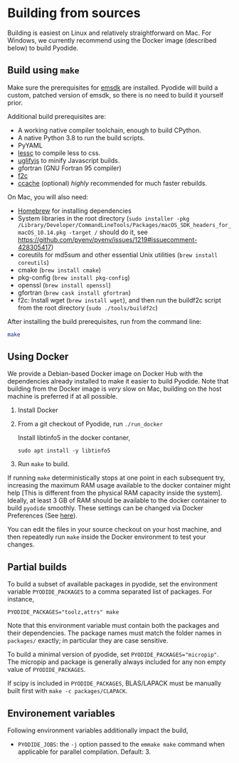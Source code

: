 # Building from sources

Building is easiest on Linux and relatively straightforward on Mac. For
Windows, we currently recommend using the Docker image (described below) to
build Pyodide.

## Build using `make`

Make sure the prerequisites for [emsdk](https://github.com/emscripten-core/emsdk) are
installed. Pyodide will build a custom, patched version of emsdk, so there is no
need to build it yourself prior.

Additional build prerequisites are:

- A working native compiler toolchain, enough to build CPython.
- A native Python 3.8 to run the build scripts.
- PyYAML
- [lessc](http://lesscss.org/) to compile less to css.
- [uglifyjs](https://github.com/mishoo/UglifyJS) to minify Javascript builds.
- gfortran (GNU Fortran 95 compiler)
- [f2c](http://www.netlib.org/f2c/)
- [ccache](https://ccache.samba.org) (optional) *highly* recommended for much faster rebuilds.

On Mac, you will also need:

- [Homebrew](https://brew.sh/) for installing dependencies
- System libraries in the root directory (`sudo installer -pkg /Library/Developer/CommandLineTools/Packages/macOS_SDK_headers_for_macOS_10.14.pkg -target /` should do it, see https://github.com/pyenv/pyenv/issues/1219#issuecomment-428305417)
- coreutils for md5sum and other essential Unix utilities (`brew install coreutils`)
- cmake (`brew install cmake`)
- pkg-config (`brew install pkg-config`)
- openssl (`brew install openssl`)
- gfortran (`brew cask install gfortran`)
- f2c: Install wget (`brew install wget`), and then run the buildf2c script from the root directory (`sudo ./tools/buildf2c`)


After installing the build prerequisites, run from the command line:

```bash
make
```

## Using Docker

We provide a Debian-based Docker image on Docker Hub with the dependencies
already installed to make it easier to build Pyodide. Note that building from
the Docker image is *very* slow on Mac, building on the host machine is
preferred if at all possible.

1. Install Docker

2. From a git checkout of Pyodide, run `./run_docker`

   Install libtinfo5 in the docker contaner,
   ```
   sudo apt install -y libtinfo5
   ```

3. Run `make` to build.

If running ``make`` deterministically stops at one point in each subsequent try, increasing
the maximum RAM usage available to the docker container might help [This is different
from the physical RAM capacity inside the system]. Ideally, at least 3 GB of RAM
should be available to the docker container to build `pyodide` smoothly. These settings can
be changed via Docker Preferences (See [here](https://stackoverflow.com/questions/44533319/how-to-assign-more-memory-to-docker-container)).

You can edit the files in your source checkout on your host machine, and then
repeatedly run `make` inside the Docker environment to test your changes.

## Partial builds

To build a subset of available packages in pyodide, set the environment
variable `PYODIDE_PACKAGES` to a comma separated list of packages. For
instance,

```
PYODIDE_PACKAGES="toolz,attrs" make
```

Note that this environment variable must contain both the packages and their
dependencies. The package names must match the folder names in `packages/`
exactly; in particular they are case sensitive.

To build a minimal version of pyodide, set `PYODIDE_PACKAGES="micropip"`. The
micropip and package is generally always included for any non empty value of
`PYODIDE_PACKAGES`.

If scipy is included in `PYODIDE_PACKAGES`, BLAS/LAPACK must be manually built
first with `make -c packages/CLAPACK`.

## Environement variables

Following environment variables additionally impact the build,
 - `PYODIDE_JOBS`: the `-j` option passed to the `emmake make` command when applicable for parallel compilation. Default: 3.
